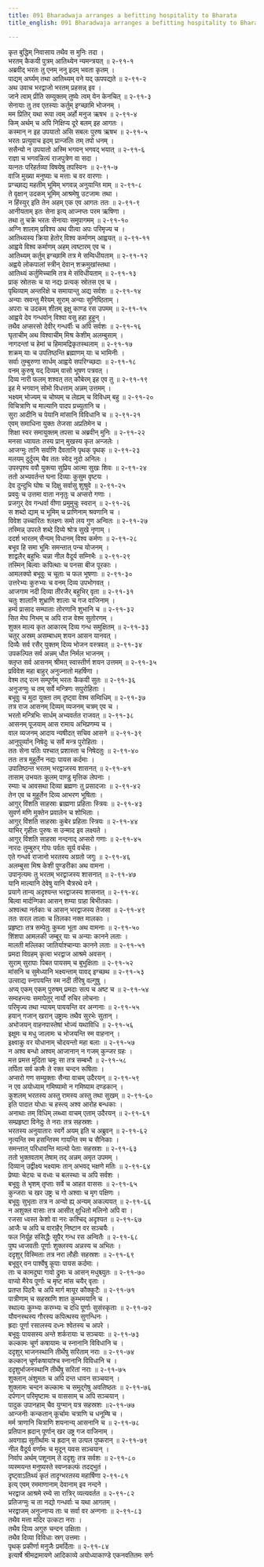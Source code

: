 ```yaml
---
title: 091 Bharadwaja arranges a befitting hospitality to Bharata
title_english: 091 Bharadwaja arranges a befitting hospitality to Bharata

---
```

<div class="audioEmbed"  caption="श्रीराम-हरिसीताराममूर्ति-घनपाठिभ्यां वचनम्" src="https://archive.org/download/Ramayana-recitation-Sriram-harisItArAmamUrti-Ghanapaati-v2/Kanda_2/Kanda_2_AYK-091-Bharadwajakrutha_Maathidyam.mp3"></div>

कृत बुद्धिम् निवासाय तथैव स मुनिः तदा ।  
भरतम् कैकयी पुत्रम् आतिथ्येन न्यमन्त्रयत् ॥ २-९१-१  
अब्रवीद् भरतः तु एनम् ननु इदम् भवता कृतम् ।  
पाद्यम् अर्घ्यम् तथा आतिथ्यम् वने यद् ऊपपद्यते ॥ २-९१-२  
अथ उवाच भरद्वाजो भरतम् प्रहसन्न् इव ।  
जाने त्वाम् प्रीति सम्युक्तम् तुष्येः त्वम् येन केनचित् ॥ २-९१-३  
सेनायाः तु तव एतस्याः कर्तुम् इग्च्छामि भोजनम् ।  
मम प्रितिर् यथा रूपा त्वम् अर्हो मनुज ऋषभ ॥ २-९१-४  
किम् अर्थम् च अपि निक्षिप्य दूरे बलम् इह आगतः ।  
कस्मान् न इह उपयातो असि सबलः पुरुष ऋषभ ॥ २-९१-५  
भरतः प्रत्युवाच इदम् प्रान्जलिः तम् तपो धनम् ।  
ससैन्यो न उपयातो अस्मि भगवन् भगवद् भयात् ॥ २-९१-६  
राज्ञा च भगवन्नित्यं राजपुत्रेण वा सदा ।  
यत्नतः परिहर्तव्या विषयेषु तपस्विनः ॥ २-९१-७  
वाजि मुख्या मनुष्याः च मत्ताः च वर वारणाः ।  
प्रग्च्छाद्य महतीम् भूमिम् भगवन्न् अनुयान्ति माम् ॥ २-९१-८  
ते वृक्षान् उदकम् भूमिम् आश्रमेषु उटजामः तथा ।  
न हिंस्युर् इति तेन अहम् एक एव आगतः ततः ॥ २-९१-९  
आनीयताम् इतः सेना इत्य् आज्नप्तः परम ऋषिणा ।  
तथा तु चक्रे भरतः सेनायाः समुपागमम् ॥ २-९१-१०  
अग्नि शालाम् प्रविश्य अथ पीत्वा अपः परिमृज्य च ।  
आतिथ्यस्य क्रिया हेतोर् विश्व कर्माणम् आह्वयत् ॥ २-९१-११  
आह्वये विश्व कर्माणम् अहम् त्वष्टारम् एव च ।  
आतिथ्यम् कर्तुम् इग्च्छामि तत्र मे सम्विधीयताम् ॥ २-९१-१२  
अह्वये लोकपालां स्त्रीन् देवान् शक्रमुखांस्तथा ।  
आतिथ्यं कर्तुमिच्चामि तत्र मे संविधीयताम् ॥ २-९१-१३  
प्राक् स्रोतसः च या नद्यः प्रत्यक् स्रोतस एव च ।  
पृथिव्याम् अन्तरिक्षे च समायान्तु अद्य सर्वशः ॥ २-९१-१४  
अन्याः स्रवन्तु मैरेयम् सुराम् अन्याः सुनिष्ठिताम् ।  
अपराः च उदकम् शीतम् इक्षु काण्ड रस उपमम् ॥ २-९१-१५  
आह्वये देव गन्धर्वान् विश्वा वसु हहा हुहून् ।  
तथैव अप्सरसो देवीर् गन्धर्वीः च अपि सर्वशः ॥ २-९१-१६  
घृताचीम् अथ विश्वाचीम् मिश्र केशीम् अलम्बुसाम् ।  
नागदन्तां च हेमां च हिमामद्रिकृतस्थलाम् ॥ २-९१-१७  
शक्रम् याः च उपतिष्ठन्ति ब्रह्माणम् याः च भामिनीः ।  
सर्वाः तुम्बुरुणा सार्धम् आह्वये सपरिग्च्छदाः ॥ २-९१-१८  
वनम् कुरुषु यद् दिव्यम् वासो भूषण पत्रवत् ।  
दिव्य नारी फलम् शश्वत् तत् कौबेरम् इह एव तु ॥ २-९१-१९  
इह मे भगवान् सोमो विधत्ताम् अन्नम् उत्तमम् ।  
भक्ष्यम् भोज्यम् च चोष्यम् च लेह्यम् च विविधम् बहु ॥ २-९१-२०  
विचित्राणि च माल्यानि पादप प्रच्युतानि च ।  
सुरा आदीनि च पेयानि मांसानि विविधानि च ॥ २-९१-२१  
एवम् समाधिना युक्तः तेजसा अप्रतिमेन च ।  
शिक्षा स्वर समायुक्तम् तपसा च अब्रवीन् मुनिः ॥ २-९१-२२  
मनसा ध्यायतः तस्य प्रान् मुखस्य कृत अन्जलेः ।  
आजग्मुः तानि सर्वाणि दैवतानि पृथक् पृथक् ॥ २-९१-२३  
मलयम् दुर्दुरम् चैव ततः स्वेद नुदो अनिलः ।  
उपस्पृश्य ववौ युक्त्या सुप्रिय आत्मा सुखः शिवः ॥ २-९१-२४  
ततो अभ्यवर्तन्त घना दिव्याः कुसुम वृष्टयः ।  
देव दुन्दुभि घोषः च दिक्षु सर्वासु शुश्रुवे ॥ २-९१-२५  
प्रववुः च उत्तमा वाता ननृतुः च अप्सरो गणाः ।  
प्रजगुर् देव गन्धर्वा वीणा प्रमुमुचुः स्वरान् ॥ २-९१-२६  
स शब्दो द्याम् च भूमिम् च प्राणिनाम् श्रवणानि च ।  
विवेश उच्चारितः श्लक्ष्णः समो लय गुण अन्वितः ॥ २-९१-२७  
तस्मिन्न् उपरते शब्दे दिव्ये श्रोत्र सुखे नृणाम् ।  
ददर्श भारतम् सैन्यम् विधानम् विश्व कर्मणः ॥ २-९१-२८  
बभूव हि समा भूमिः समन्तात् पन्च योजनम् ।  
शाद्वलैर् बहुभिः चन्ना नील वैदूर्य सम्निभैः ॥ २-९१-२९  
तस्मिन् बिल्वाः कपित्थाः च पनसा बीज पूरकाः ।  
आमलक्यो बभूवुः च चूताः च फल भूषणाः ॥ २-९१-३०  
उत्तरेभ्यः कुरुभ्यः च वनम् दिव्य उपभोगवत् ।  
आजगाम नदी दिव्या तीरजैर् बहुभिर् वृता ॥ २-९१-३१  
चतुः शालानि शुभ्राणि शालाः च गज वाजिनाम् ।  
हर्म्य प्रासाद सम्घाताः तोरणानि शुभानि च ॥ २-९१-३२  
सित मेघ निभम् च अपि राज वेश्म सुतोरणम् ।  
शुक्ल माल्य कृत आकारम् दिव्य गन्ध समुक्षितम् ॥ २-९१-३३  
चतुर् अस्रम् असम्बाधम् शयन आसन यानवत् ।  
दिव्यैः सर्व रसैर् युक्तम् दिव्य भोजन वस्त्रवत् ॥ २-९१-३४  
उपकल्पित सर्व अन्नम् धौत निर्मल भाजनम् ।  
क्लृप्त सर्व आसनम् श्रीमत् स्वास्तीर्ण शयन उत्तमम् ॥ २-९१-३५  
प्रविवेश महा बाहुर् अनुज्नातो महर्षिणा ।  
वेश्म तद् रत्न सम्पूर्णम् भरतः कैकयी सुतः ॥ २-९१-३६  
अनुजग्मुः च तम् सर्वे मन्त्रिणः सपुरोहिताः ।  
बभूवुः च मुदा युक्ता तम् दृष्ट्वा वेश्म सम्विधिम् ॥ २-९१-३७  
तत्र राज आसनम् दिव्यम् व्यजनम् चत्रम् एव च ।  
भरतो मन्त्रिभिः सार्धम् अभ्यवर्तत राजवत् ॥ २-९१-३८  
आसनम् पूजयाम् आस रामाय अभिप्रणम्य च ।  
वाल व्यजनम् आदाय न्यषीदत् सचिव आसने ॥ २-९१-३९  
आनुपूर्व्यान् निषेदुः च सर्वे मन्त्र पुरोहिताः ।  
ततः सेना पतिः पश्चात् प्रशास्ता च निषेदतुः ॥ २-९१-४०  
ततः तत्र मुहूर्तेन नद्यः पायस कर्दमाः ।  
उपातिष्ठन्त भरतम् भरद्वाजस्य शासनत् ॥ २-९१-४१  
तासाम् उभयतः कूलम् पाण्डु मृत्तिक लेपनाः ।  
रम्याः च आवसथा दिव्या ब्रह्मणः तु प्रसादजाः ॥ २-९१-४२  
तेन एव च मुहूर्तेन दिव्य आभरण भूषिताः ।  
आगुर् विंशति साहस्राः ब्राह्मणा प्रहिताः स्त्रियः ॥ २-९१-४३  
सुवर्ण मणि मुक्तेन प्रवालेन च शोभिताः ।  
आगुर् विंशति साहस्राः कुबेर प्रहिताः स्त्रियः ॥ २-९१-४४  
याभिर् गृहीतः पुरुषः स उन्माद इव लक्ष्यते ।  
आगुर् विंशति साहस्रा नन्दनाद् अप्सरो गणाः ॥ २-९१-४५  
नारदः तुम्बुरुर् गोपः पर्वतः सूर्य वर्चसः ।  
एते गन्धर्व राजानो भरतस्य अग्रतो जगुः ॥ २-९१-४६  
अलम्बुसा मिश्र केशी पुण्डरीका अथ वामना ।  
उपानृत्यमः तु भरतम् भरद्वाजस्य शासनात् ॥ २-९१-४७  
यानि माल्यानि देवेषु यानि चैत्ररथे वने ।  
प्रयागे तान्य् अदृश्यन्त भरद्वाजस्य शासनात् ॥ २-९१-४८  
बिल्वा मार्दन्गिका आसन् शम्या ग्राहा बिभीतकाः ।  
अश्वत्था नर्तकाः च आसन् भरद्वाजस्य तेजसा ॥ २-९१-४९  
ततः सरल तालाः च तिलका नक्त मालकाः ।  
प्रहृष्टाः तत्र सम्पेतुः कुब्जा भूता अथ वामनाः ॥ २-९१-५०  
शिंशपा आमलकी जम्बूर् याः च अन्याः कानने लताः ।  
मालती मल्लिका जातिर्याश्चान्याः कानने लताः ॥ २-९१-५१  
प्रमदा विग्रहम् कृत्वा भरद्वाज आश्रमे अवसन् ।  
सुराम् सुरापाः पिबत पायसम् च बुभुक्षिताः ॥ २-९१-५२  
मांसनि च सुमेध्यानि भक्ष्यन्ताम् यावद् इग्च्छथ ॥ २-९१-५३  
उत्साद्य स्नापयन्ति स्म नदी तीरेषु वल्गुषु ।  
अप्य् एकम् एकम् पुरुषम् प्रमदाः सत्प च अष्ट च ॥ २-९१-५४  
सम्वहन्त्यः समापेतुर् नार्यो रुचिर लोचनाः ।  
परिमृज्य तथा न्यायम् पाययन्ति वर अन्गनाः ॥ २-९१-५५  
हयान् गजान् खरान् उष्ट्रामः तथैव सुरभेः सुतान् ।  
अभोजयन् वाहनपास्तेषां भोज्यं यथाविधि ॥ २-९१-५६  
इक्षूमः च मधु जालामः च भोजयन्ति स्म वाहनान् ।  
इक्ष्वाकु वर योधानाम् चोदयन्तो महा बलाः ॥ २-९१-५७  
न अश्व बन्धो अश्वम् आजानान् न गजम् कुन्जर ग्रहः ।  
मत्त प्रमत्त मुदिता चमूः सा तत्र सम्बभौ ॥ २-९१-५८  
तर्पिता सर्व कामैः ते रक्त चन्दन रूषिताः ।  
अप्सरो गण सम्युक्ताः सैन्या वाचम् उदैरयन् ॥ २-९१-५९  
न एव अयोध्याम् गमिष्यामो न गमिष्याम दण्डकान् ।  
कुशलम् भरतस्य अस्तु रामस्य अस्तु तथा सुखम् ॥ २-९१-६०  
इति पादात योधाः च हस्त्य् अश्व आरोह बन्धकाः ।  
अनाथाः तम् विधिम् लब्ध्वा वाचम् एताम् उदैरयन् ॥ २-९१-६१  
सम्प्रहृष्टा विनेदुः ते नराः तत्र सहस्रशः ।  
भरतस्य अनुयातारः स्वर्गे अयम् इति च अब्रुवन् ॥ २-९१-६२  
नृत्यन्ति स्म हसन्तिस्म गायन्ति स्म च सैनिकाः ।  
समन्तात् परिधावन्ति माल्यो पेताः सहस्रशः ॥ २-९१-६३  
ततो भुक्तवताम् तेषाम् तद् अन्नम् अमृत उपमम् ।  
दिव्यान् उद्वीक्ष्य भक्ष्यामः तान् अभवद् भक्षणे मतिः ॥ २-९१-६४  
प्रेष्याः चेट्यः च वध्वः च बलस्थाः च अपि सर्वशः ।  
बभूवुः ते भृशम् तृप्ताः सर्वे च आहत वाससः ॥ २-९१-६५  
कुन्जराः च खर उष्ट्रः च गो अश्वाः च मृग पक्षिणः ।  
बभूवुः सुभृताः तत्र न अन्यो ह्य् अन्यम् अकल्पयत् ॥ २-९१-६६  
न अशुक्ल वासाः तत्र आसीत् क्षुधितो मलिनो अपि वा ।  
रजसा ध्वस्त केशो वा नरः कश्चिद् अदृश्यत ॥ २-९१-६७  
आजैः च अपि च वाराहैर् निष्टान वर सञ्चयैः ।  
फल निर्यूह संसिद्धैः सूपैर् गन्ध रस अन्वितैः ॥ २-९१-६८  
पुष्प ध्वजवतीः पूर्णाः शुक्लस्य अन्नस्य च अभितः ।  
ददृशुर् विस्मिताः तत्र नरा लौहीः सहस्रशः ॥ २-९१-६९  
बभूवुर् वन पार्श्वेषु कूपाः पायस कर्दमाः ।  
ताः च कामदुघा गावो द्रुमाः च आसन् मधुश्च्युतः ॥ २-९१-७०  
वाप्यो मैरेय पूर्णाः च मृष्ट मांस चयैर् वृताः ।  
प्रतप्त पिठरैः च अपि मार्ग मायूर कौक्कुटैः ॥ २-९१-७१  
पात्रीणाम् च सहस्राणि शात कुम्भमयानि च ।  
स्थाल्यः कुम्भ्यः करम्भ्यः च दधि पूर्णाः सुसंस्कृताः ॥ २-९१-७२  
यौवनस्थस्य गौरस्य कपित्थस्य सुगन्धिनः ।  
ह्रदाः पूर्णा रसालस्य दध्नः श्वेतस्य च अपरे ।  
बभूवुः पायसस्य अन्ते शर्करायाः च सञ्चयाः ॥ २-९१-७३  
कल्कामः चूर्ण कषायामः च स्नानानि विविधानि च ।  
ददृशुर् भाजनस्थानि तीर्थेषु सरिताम् नराः ॥ २-९१-७४  
कल्कान् चूर्णकषायांश्च स्नानानि विविधानि च ।  
ददृशुर्भाजनस्थानि तीर्थेषु सरितां नराः ॥ २-९१-७५  
शुक्लान् अंशुमतः च अपि दन्त धावन सञ्चयान् ।  
शुक्लामः चन्दन कल्कामः च समुद्गेषु अवतिष्ठतः ॥ २-९१-७६  
दर्पणान् परिमृष्टामः च वाससाम् च अपि सञ्चयान् ।  
पादुक उपानहाम् चैव युग्मान् यत्र सहस्रशः ॥२-९१-७७  
आन्जनीः कन्कतान् कूर्चामः चत्राणि च धनूम्षि च ।  
मर्म त्राणानि चित्राणि शयनान्य् आसनानि च ॥ २-९१-७८  
प्रतिपान ह्रदान् पूर्णान् खर उष्ट्र गज वाजिनाम् ।  
अवगाह्य सुतीर्थामः च ह्रदान् स उत्पल पुष्करान् ॥ २-९१-७९  
नील वैदूर्य वर्णामः च मृदून् यवस सञ्चयान् ।  
निर्वाप अर्थम् पशूनाम् ते ददृशुः तत्र सर्वशः ॥ २-९१-८०  
व्यस्मयन्त मनुष्यस्ते स्वप्नकल्फं तदद्भुतं ।  
दृष्ट्वाऽतिथ्यं कृतं तादृग्भरतस्य महार्षिणा २-९१-८१  
इत्य् एवम् रममाणानाम् देवानाम् इव नन्दने ।  
भरद्वाज आश्रमे रम्ये सा रात्रिर् व्यत्यवर्तत ॥ २-९१-८२  
प्रतिजग्मुः च ता नद्यो गन्धर्वाः च यथा आगतम् ।  
भरद्वाजम् अनुज्नाप्य ताः च सर्वा वर अन्गनाः ॥ २-९१-८३  
तथैव मत्ता मदिर उत्कटा नराः ।  
तथैव दिव्य अगुरु चन्दन उक्षिताः ।  
तथैव दिव्या विविधाः स्रग् उत्तमाः ।  
पृथक् प्रकीर्णा मनुजैः प्रमर्दिताः ॥ २-९१-८४  
इत्यार्षे श्रीमद्रामायणे आदिकाव्ये अयोध्याकाण्डे एकनवतितमः सर्गः
